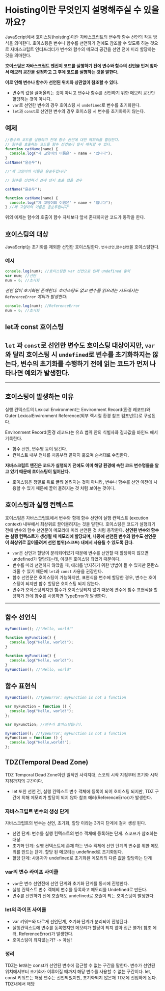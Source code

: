 # Hoisting이란 무엇인지 설명해주실 수 있을까요?

JavaScript에서 호이스팅(hoisting)이란 자바스크립트의 변수와 함수 선언의 작동 방식을 의미한다.
호이스팅은 변수나 함수를 선언하기 전에도 참조할 수 있도록 하는 것으로 자바스크립트 인터프리터가 변수와 함수의 메모리 공간을 선언 전에 미리 할당하는 것을 의마한다.

**호이스팅은 자바스크립트 엔진이 코드를 실행하기 전에 변수와 함수의 선언을 먼저 찾아서 메모리 공간을 설정하고 그 후에 코드를 실행하는 것을 말한다.**

**이로 인해 변수나 함수가 선언된 위치와 상관없이 참조할 수 있다.**

- 변수의 값을 끌어올리는 것이 아니고 변수나 함수를 선언하기 위한 메모리 공간만 할당하는 것이 아니다.
- `var`로 선언한 변수의 경우 호이스팅 시 `undefined`로 변수를 초기화한다.
- `let`과 `const`로 선언한 변수의 경우 호이스팅 시 변수를 초기화하지 않는다.

## 예제

```javascript
//함수의 코드를 실행하기 전에 함수 선언에 대한 메모리를 할당한다.
// 함수를 호출하는 코드를 함수 선언보다 앞서 배치할 수 있다.
function catName(name) {
  console.log("제 고양이의 이름은" + name + "입니다");
}
catName("윤순두");

//"제 고양이의 이름은 윤순두입니다"
```

```javascript
// 함수를 선언하기 전에 먼저 호출 했을 경우

catName("윤순두");

function catName(name) {
  console.log("제 고양이의 이름은" + name + "입니다");
} //제 고양이의 이름은 윤순두입니다"
```

위의 예제는 함수의 호출이 함수 자체보다 앞서 존재하지만 코드가 동작을 한다.

## 호이스팅의 대상

JavaScript는 초기화를 제외한 선언만 호이스팅한다.
`변수선언`,`함수선언`을 호이스팅한다.

### 예시

```javascript
console.log(num); //호이스팅한 var 선언으로 인해 undefined 출력
var num; //선언
num = 6; //초기화
```

_선언 없이 초기화만 존재한다. 호이스팅도 없고 변수를 읽으려는 시도에서는 `ReferenceError` 예외가 발생한다._

```javascript
console.log(num); //ReferenceError
num = 6; //초기화
```

## let과 const 호이스팅

## `let` 과 `const`로 선언한 변수도 호이스팅 대상이지만, `var`와 달리 호이스팅 시 `undefined`로 변수를 초기화하지는 않는다, 변수의 초기화를 수행하기 전에 읽는 코드가 먼저 나타나면 예외가 발생한다.

---

## 호이스팅이 발생하는 이유

실행 컨텍스트의 Lexical Environment는 Environment Record(환경 레코드)와 Outer LexicalEnvironment Reference(외부 렉시컬 환경 참조 컴포넌트)로 구성된다.

Environment Record(환경 레코드)는 유효 범위 안의 식별자와 결과값을 바인드 해서 기록한다.

- 함수 선언, 변수명 등이 담긴다.
- 컨텍스트 내부 전체를 처음부터 끝까지 훑으며 순서대로 수집한다.

**자바스크립트 엔진은 코드가 실행되기 전에도 이미 해당 환경에 속한 코드 변수명들을 알고 있기 때문에 호이스팅이 일어난다.**

- 호이스팅은 정말로 위로 끌려 올려지는 것이 아니라, 변수나 함수를 선언 이전에 사용할 수 있기 때문에 끌어 올려지는 것 처럼 보이는 것이다.

## 호이스팅과 실행 컨텍스트

호이스팅은 자바스크립트에서 변수와 함께 함수 선언이 실행 컨텍스트 (excution context) 내부에서 최상위로 끌어올려지는 것을 말한다.
호이스팅은 코드가 실행되기 전에 변수와 함수 선언문이 메모리에 미리 선언된 것 처럼 동작한다.
**선언된 변수와 함수는 실행 컨텍스트가 생성될 때 메모리에 할당되며, 나중에 선언된 변수와 함수도 선언문이 최상위로 끌어올려져 선언 범위(스코프) 내에서 사용될 수 있도록 된다.**

- `var`은 선언과 할당이 분리되어있기 때문에 변수를 선언할 때 할당하지 않으면 undefined가 할당되는데, 이것은 호이스팅 되었기 때문이다.
- 변수를 미리 선언하지 않았을 때, 에러를 방지하기 위한 방법이 될 수 있지만 혼란스러울 수 있기 때문에 `let`과 `const` 사용을 권장한다.
- 함수 선언문은 호이스팅이 가능하지만, 표현식을 변수에 할당한 경우, 변수는 호이스팅이 되지만 함수 할당은 호이스팅 되지 않는다.
- 변수가 호이스팅되지만 함수가 호이스팅되지 않기 때문에 변수에 함수 표현식을 할당하기 전에 함수를 사용하면 TypeError가 발생한다.

---

## 함수 선언식

```javascript
myFunction(); //"Hello, world!"

function myFunction() {
  console.log("Hello, world!");
}
```

```javascript
function myFunction() {
  console.log("Hello, world!");
}
myFunction(); //"Hello, world"
```

## 함수 표현식

```javascript
myFunction(); //TypeError: myFunction is not a function

var myFunction = function () {
  console.log("Hello, world!");
};
```

```javascript
var myFunction; //변수가 호이스팅됩니다.

myFunction(); //TypeError: myFunction is not a function
myFunction = function () {
  console.log("Hello,world!");
};
```

## TDZ(Temporal Dead Zone)

TDZ Temporal Dead Zone이란 일적인 사각지대, 스코의 시작 지점부터 초기화 시작 지점까지의 구간이다.

- let 또한 선언 전, 실행 컨텍스트 변수 객체에 등록이 되어 호이스팅 되지만, TDZ 구간에 의해 메모리가 할당이 되지 않아 참조 에러(ReferenceError)가 발생한다.

### 자바스크립트 변수의 생성 단계

자바스크립트의 변수는 선언, 초기화, 할당 이라는 3가지 단계에 걸처 생성 된다.

- 선언 단계: 변수를 실행 컨텍스트의 변수 객체에 등록하는 단게. 스코프가 참조하는 대상.
- 초기화 단계: 실행 컨텍스트에 존재 하는 변수 객체에 선언 단계의 변수를 위한 메모리를 만드는 단계. 할당 된 메모리는 undefined로 초기화된다.
- 할당 단계: 사용자가 undefined로 초기화된 메모리의 다른 값을 할당하는 단계

### var의 변수 라이프 사이클

- `var`은 변수 선언전에 선언 단계와 초기화 단계를 동시에 진행한다.
- 실행 컨텍스트 변수 객체의 변수를 등록하고 메모리를 Undefined로 만든다.
- 변수를 선언하기 전에 호출해도 undefined로 호출이 되는 호이스팅이 발생한다.

### let의 라이프 사이클

- var 키워드와 다르게 선언단계, 초기화 단계가 분리되어 진행된다.
- 실행컨텍스트에 변수를 동록했지만 메모리가 할당이 되지 않아 접근 불가( 참조 에러, ReferenceError)가 발생한다.
- 호이스팅이 되지않는가? -> 아님!

### 정리

TDZ는 let또는 const가 선언된 변수에 접근할 수 없는 구간을 말한다.
변수가 선언된 위치에서부터 초기화가 이루어질 때까지 해당 변수를 사용할 수 없는 구간이다.
let, const 키워드는 해당 변수는 선언되었지만, 초기화되지 않은채 TDZ에 진입하게 된다. TDZ내에서 해당
